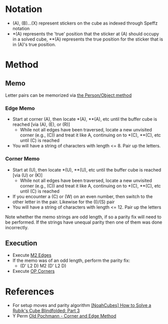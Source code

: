 # Notation
- (A), (B)...(X) represent stickers on the cube as indexed through Speffz notation
- *(A) represents the 'true' position that the sticker at (A) should occupy in a solved cube, **(A) represents the true position for the sticker that is in (A)'s true position.

# Method
## Memo
Letter pairs can be memorized via [the Person/Object method](PO_Memo.md)

### Edge Memo
- Start at corner (A), then locate *(A), **(A), etc until the buffer cube is reached [via (A), (E), or (R)]
    - While not all edges have been traversed, locate a new unvisited corner (e.g., (C)) and treat it like A, continuing on to *(C), **(C), etc until (C) is reached
- You will have a string of characters with length <= 8. Pair up the letters.

### Corner Memo
- Start at (U), then locate *(U), **(U), etc until the buffer cube is reached [via (U) or (K)]
    - While not all edges have been traversed, locate a new unvisited corner (e.g., (C)) and treat it like A, continuing on to *(C), **(C), etc until (C) is reached
- If you encounter a (C) or (W) on an even number, then switch to the other letter in the pair. Likewise for the (I)/(S) pair
- You will have a string of characters with length <= 12. Pair up the letters

Note whether the memo strings are odd length, if so a parity fix will need to be
performed. If the strings have unequal parity then one of them was done incorrectly.

## Execution
- Execute [M2 Edges](M2_Edges.md)
- If the memo was of an odd length, perform the parity fix:
    - (D' L2 D) M2 (D' L2 D)
- Execute [OP Corners](OP_Corners.md)

# References
- For setup moves and parity algorithm [[NoahCubes] How to Solve a Rubik's Cube Blindfolded: Part 3](https://www.youtube.com/watch?v=o49SnZhr2oM)
- Y Perm [Old Pochmann - Corner and Edge Method](https://www.speedcubereview.com/blind-solving-algorithms.html)